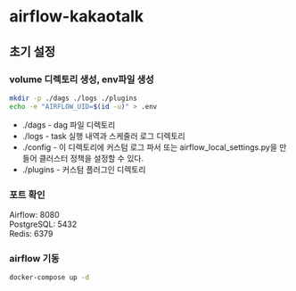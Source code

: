 # airflow-kakaotalk
## 초기 설정
### volume 디렉토리 생성, env파일 생성
```bash
mkdir -p ./dags ./logs ./plugins
echo -e "AIRFLOW_UID=$(id -u)" > .env
```
* ./dags - dag 파일 디렉토리  
* ./logs - task 실행 내역과 스케줄러 로그 디렉토리  
* ./config - 이 디렉토리에 커스텀 로그 파서 또는 airflow_local_settings.py을 만들어 클러스터 정책을 설정할 수 있다.  
* ./plugins - 커스텀 플러그인 디렉토리
### 포트 확인
Airflow: 8080  
PostgreSQL: 5432  
Redis: 6379
### airflow 기동
```bash
docker-compose up -d
```

